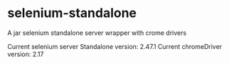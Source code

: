 selenium-standalone
=======================

A jar selenium standalone server wrapper with crome drivers

Current selenium server Standalone version: 2.47.1
Current chromeDriver version: 2.17
